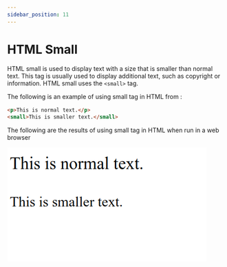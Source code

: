 ```yaml
---
sidebar_position: 11
---
```


# HTML Small

HTML small is used to display text with a size that is smaller than normal text. This tag is usually used to display additional text, such as copyright or information. HTML small uses the `<small>` tag.

The following is an example of using small tag in HTML from :

```html title="index.html"
<p>This is normal text.</p>
<small>This is smaller text.</small>
```

The following are the results of using small tag in HTML when run in a web browser

![Docs Version Dropdown](./img/html-small/html-small.png)
